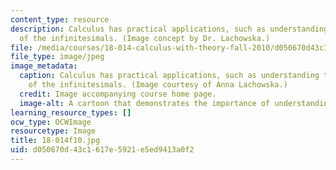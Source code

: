 ```yaml
---
content_type: resource
description: Calculus has practical applications, such as understanding the true meaning
  of the infinitesimals. (Image concept by Dr. Lachowska.)
file: /media/courses/18-014-calculus-with-theory-fall-2010/d050670d43c1617e5921e5ed9413a0f2_18-014f10.jpg
file_type: image/jpeg
image_metadata:
  caption: Calculus has practical applications, such as understanding the true meaning
    of the infinitesimals. (Image courtesy of Anna Lachowska.)
  credit: Image accompanying course home page.
  image-alt: A cartoon that demonstrates the importance of understanding the infinitestimals.
learning_resource_types: []
ocw_type: OCWImage
resourcetype: Image
title: 18-014f10.jpg
uid: d050670d-43c1-617e-5921-e5ed9413a0f2
---
```

